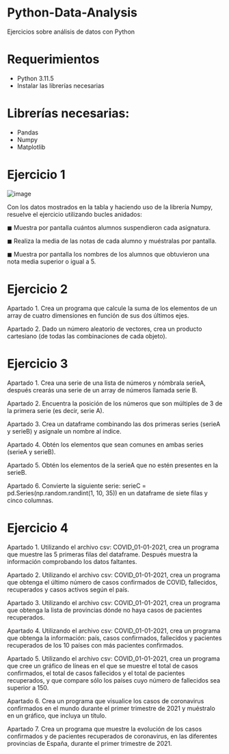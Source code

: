 # Python-Data-Analysis
Ejercicios sobre análisis de datos con Python

# Requerimientos
- Python 3.11.5
- Instalar las librerías necesarias
  
# Librerías necesarias:
- Pandas
- Numpy
- Matplotlib

# Ejercicio 1
![image](https://github.com/roquesanchezferrera/Python-Data-Analysis/assets/148702288/ad5d24e7-5644-4906-93fb-3ffafb5ed861)

Con los datos mostrados en la tabla y haciendo uso de la librería Numpy, resuelve el ejercicio utilizando bucles anidados:

◼ Muestra por pantalla cuántos alumnos suspendieron cada asignatura.

◼ Realiza la media de las notas de cada alumno y muéstralas por pantalla.

◼ Muestra por pantalla los nombres de los alumnos que obtuvieron una nota media superior o igual a 5. 

# Ejercicio 2
Apartado 1. Crea un programa que calcule la suma de los elementos de un array de cuatro dimensiones en función de sus dos últimos ejes.

Apartado 2. Dado un número aleatorio de vectores, crea un producto cartesiano (de todas las combinaciones de cada objeto).

# Ejercicio 3
Apartado 1. Crea una serie de una lista de números y nómbrala serieA, después crearás una serie de un array de números llamada serie B.

Apartado 2. Encuentra la posición de los números que son múltiples de 3 de la primera serie (es decir, serie A).

Apartado 3. Crea un dataframe combinando las dos primeras series (serieA y serieB) y asígnale un nombre al índice.

Apartado 4. Obtén los elementos que sean comunes en ambas series (serieA y serieB).

Apartado 5. Obtén los elementos de la serieA que no estén presentes en la serieB. 

Apartado 6. Convierte la siguiente serie: serieC = pd.Series(np.random.randint(1, 10, 35)) en un dataframe de siete filas y cinco columnas.

# Ejercicio 4
Apartado 1. Utilizando el archivo csv: COVID_01-01-2021, crea un programa que muestre las 5 primeras filas del dataframe. Después muestra la información comprobando los datos faltantes.

Apartado 2. Utilizando el archivo csv: COVID_01-01-2021, crea un programa que obtenga el último número de casos confirmados de COVID, fallecidos, recuperados y casos activos según el país.

Apartado 3. Utilizando el archivo csv: COVID_01-01-2021, crea un programa que obtenga la lista de provincias dónde no haya casos de pacientes recuperados.

Apartado 4. Utilizando el archivo csv: COVID_01-01-2021, crea un programa que obtenga la información: país, casos confirmados, fallecidos y pacientes recuperados de los 10 países con más pacientes 
            confirmados.
            
Apartado 5. Utilizando el archivo csv: COVID_01-01-2021, crea un programa que cree un gráfico de líneas en el que se muestre el total de casos confirmados, el total de casos fallecidos y el total de 
            pacientes recuperados, y que compare sólo los países cuyo número de fallecidos sea superior a 150.
            
Apartado 6. Crea un programa que visualice los casos de coronavirus confirmados en el mundo durante el primer trimestre de 2021 y muéstralo en un gráfico, que incluya un título.

Apartado 7. Crea un programa que muestre la evolución de los casos confirmados y de pacientes recuperados de coronavirus, en las diferentes provincias de España, durante el primer trimestre de 2021.


